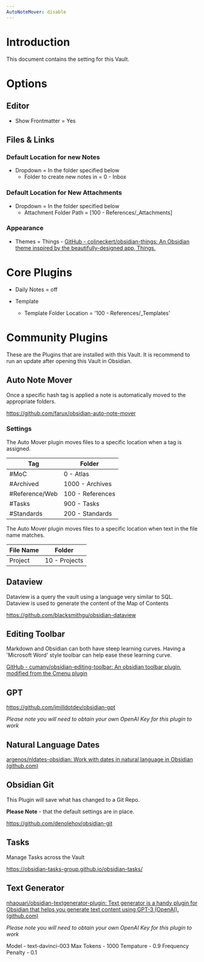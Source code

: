 ```yaml
---
AutoNoteMover: disable
---
```



# Introduction
This document contains the setting for this Vault.

# Options

## Editor
- Show Frontmatter = Yes 

## Files & Links

### Default Location for new Notes
- Dropdown  = In the folder specified below
	- Folder to create new notes in = 0 - Inbox

### Default Location for New Attachments
- Dropdown  = In the folder specified below
	- Attachment Folder Path = [100 - References/_Attachments] 


### Appearance
- Themes = Things - [GitHub - colineckert/obsidian-things: An Obsidian theme inspired by the beautifully-designed app, Things.](https://github.com/colineckert/obsidian-things)


# Core Plugins
- Daily Notes = off

- Template
	- Template Folder Location = '100 - References/_Templates'


# Community Plugins
These are the Plugins that are installed with this Vault. It is recommend to run an update after opening this Vault in Obsidian.

## Auto Note Mover

Once a specific hash tag is applied a note is automatically moved to the appropriate folders.

https://github.com/farux/obsidian-auto-note-mover

### Settings

The Auto Mover plugin moves files to a specific location when a tag is assigned.

| Tag | Folder | 
|---|---|
| #MoC   |0 - Atlas    |
| #Archived | 1000 - Archives|
| #Reference/Web | 100 - References |
| #Tasks| 900 - Tasks |
|#Standards      | 200 - Standards |

The Auto Mover plugin moves files to a specific location when text in the file name matches.

| File Name | Folder |
| --- | --- |
| Project | 10 - Projects | 


## Dataview

Dataview is a query the vault using a language very similar to SQL. Dataview is used to generate the content of the Map of Contents

https://github.com/blacksmithgu/obsidian-dataview


## Editing Toolbar

Markdown and Obsidian can both have steep learning curves. Having a 'Microsoft Word' style toolbar can help ease these learning curve. 

[GitHub - cumany/obsidian-editing-toolbar: An obsidian toolbar plugin, modified from the Cmenu plugin](https://github.com/cumany/obsidian-editing-toolbar)


## GPT 

https://github.com/jmilldotdev/obsidian-gpt

*Please note you will need to obtain your own OpenAI Key for this plugin to work*


## Natural Language Dates

[argenos/nldates-obsidian: Work with dates in natural language in Obsidian (github.com)](https://github.com/argenos/nldates-obsidian)




## Obsidian Git

This Plugin will save what has changed to a Git Repo.

**Please Note** - that the default settings are in place.

https://github.com/denolehov/obsidian-git


## Tasks

Manage Tasks across the Vault 

https://obsidian-tasks-group.github.io/obsidian-tasks/


## Text Generator

[nhaouari/obsidian-textgenerator-plugin: Text generator is a handy plugin for Obsidian that helps you generate text content using GPT-3 (OpenAI). (github.com)](https://github.com/nhaouari/obsidian-textgenerator-plugin)

*Please note you will need to obtain your own OpenAI Key for this plugin to work*

Model - text-davinci-003
Max Tokens - 1000
Tempature - 0.9
Frequency Penalty - 0.1

